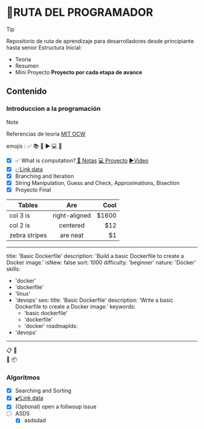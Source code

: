 # :rocket:RUTA DEL PROGRAMADOR
> [!TIP]
> Repositorio de ruta de aprendizaje para desarrolladores desde principiante hasta senior
> Estructura Inicial:
>  - Teoria
>  - Resumen
>  - Mini Proyecto
> **Proyecto por cada etapa de avance**

## Contenido
### Introduccion a la programación
>[!NOTE]
> Referencias de teoria
> [MIT OCW](https://ocw.mit.edu/courses/6-0001-introduction-to-computer-science-and-programming-in-python-fall-2016/pages/syllabus/)
>
 emojis : :white_check_mark: :books: :notebook_with_decorative_cover: :arrow_forward: :computer: :open_file_folder:
- [x] :white_check_mark: What is computation?[ :notebook_with_decorative_cover:  Notas](https://github.com/octo-org/octo-repo/issues/740) [:computer: Proyecto](https://github.com/octo-org/octo-repo/issues/740) [:arrow_forward:Video](https://github.com/octo-org/octo-repo/issues/740)
- [x] [:white_check_mark:Link data](https://github.com/octo-org/octo-repo/issues/740)
- [x] Branching and Iteration	
- [x] String Manipulation, Guess and Check, Approximations, Bisection	
- [x] Proyecto Final

| Tables        | Are           | Cool  |
| ------------- |:-------------:| -----:|
| col 3 is      | right-aligned | $1600 |
| col 2 is      | centered      |   $12 |
| zebra stripes | are neat      |    $1 |

---
title: 'Basic Dockerfile'
description: 'Build a basic Dockerfile to create a Docker image.'
isNew: false
sort: 1000
difficulty: 'beginner'
nature: 'Docker'
skills:
  - 'docker'
  - 'dockerfile'
  - 'linux'
  - 'devops'
seo:
  title: 'Basic Dockerfile'
  description: 'Write a basic Dockerfile to create a Docker image.'
  keywords:
    - 'basic dockerfile'
    - 'dockerfile'
    - 'docker'
roadmapIds:
  - 'devops'
---


:clipboard:
:checkered_flag:	
:crossed_flags:	
:package:	
### Algoritmos
- [x] Searching and Sorting	
- [x] [✔️Link data](https://github.com/octo-org/octo-repo/issues/740)
- [x] \(Optional) open a follwoup issue
- [ ] ASDS
    - [x] asdsdad